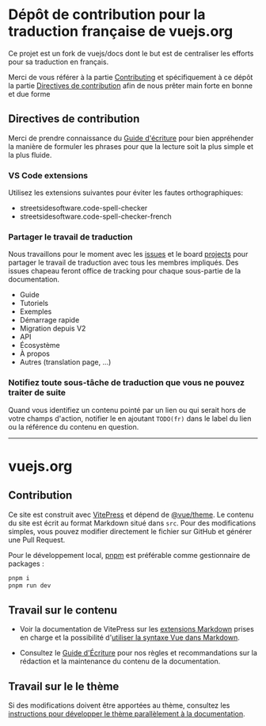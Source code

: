 # Dépôt de contribution pour la traduction française de vuejs.org

Ce projet est un fork de vuejs/docs dont le but est de centraliser les efforts pour sa traduction en français.

Merci de vous référer à la partie [Contributing](#Contributing) et spécifiquement à ce dépôt la partie [Directives de contribution](#Directives-de-contribution) afin de nous prêter main forte en bonne et due forme

## Directives de contribution

Merci de prendre connaissance du [Guide d'écriture](https://github.com/edimitchel/docs-fr/blob/main/.github/contributing/writing-guide.md) pour bien appréhender la manière de formuler les phrases pour que la lecture soit la plus simple et la plus fluide.

### VS Code extensions

Utilisez les extensions suivantes pour éviter les fautes orthographiques:
- streetsidesoftware.code-spell-checker
- streetsidesoftware.code-spell-checker-french

### Partager le travail de traduction

Nous travaillons pour le moment avec les [issues](https://github.com/edimitchel/docs-fr/issues) et le board [projects](https://github.com/edimitchel/docs-fr/projects/1) pour partager le travail de traduction avec tous les membres impliqués.
Des issues chapeau feront office de tracking pour chaque sous-partie de la documentation.

- Guide
- Tutoriels
- Exemples
- Démarrage rapide
- Migration depuis V2
- API
- Écosystème
- À propos
- Autres (translation page, ...)

### Notifiez toute sous-tâche de traduction que vous ne pouvez traiter de suite

Quand vous identifiez un contenu pointé par un lien ou qui serait hors de votre champs d'action, notifier le en ajoutant `TODO(fr)` dans le label du lien ou la référence du contenu en question.

_______________
# vuejs.org

## Contribution

Ce site est construit avec [VitePress](https://github.com/vuejs/vitepress) et dépend de [@vue/theme](https://github.com/vuejs/vue-theme). Le contenu du site est écrit au format Markdown situé dans `src`. Pour des modifications simples, vous pouvez modifier directement le fichier sur GitHub et générer une Pull Request.

Pour le développement local, [pnpm](https://pnpm.io/) est préférable comme gestionnaire de packages :

```bash
pnpm i
pnpm run dev
```
## Travail sur le contenu

- Voir la documentation de VitePress sur les [extensions Markdown](https://vitepress.vuejs.org/guide/markdown.html) prises en charge et la possibilité d'[utiliser la syntaxe Vue dans Markdown](https://vitepress.vuejs.org/guide/using-vue.html).

- Consultez le [Guide d'Écriture](https://github.com/vuejs/docs/blob/main/.github/contributing/writing-guide.md) pour nos règles et recommandations sur la rédaction et la maintenance du contenu de la documentation.
## Travail sur le le thème

Si des modifications doivent être apportées au thème, consultez les [instructions pour développer le thème parallèlement à la documentation](https://github.com/vuejs/vue-theme#developing-with-real-content).

